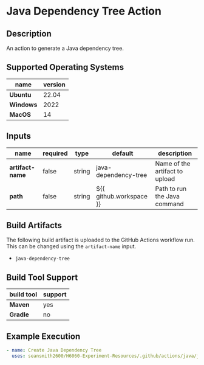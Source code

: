 # Java Dependency Tree Action

## Description

An action to generate a Java dependency tree.

## Supported Operating Systems

| name        | version | 
|-------------|---------|
| **Ubuntu**  | 22.04   |
| **Windows** | 2022    |
| **MacOS**   | 14      |

## Inputs

| name              | required | type   | default                 | description                                 |
|-------------------|----------|--------|-------------------------|---------------------------------------------|
| **artifact-name** | false    | string | java-dependency-tree    | Name of the artifact to upload              |
| **path**          | false    | string | ${{ github.workspace }} | Path to run the Java command                |

## Build Artifacts

The following build artifact is uploaded to the GitHub Actions workflow run. This can be changed using the `artifact-name` input.
- `java-dependency-tree`

## Build Tool Support

| build tool | support | 
|------------|---------|
| **Maven**  | yes     |
| **Gradle** | no      |

## Example Execution

```yaml
- name: Create Java Dependency Tree
  uses: seansmith2600/H6060-Experiment-Resources/.github/actions/java/java-dependency-tree@main
```
